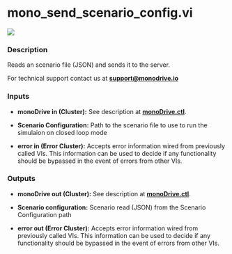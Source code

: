 # mono_send_scenario_config.vi

<p class="img_container">
<img class="lg_img" src="../mono_send_scenario_config.png"/>
</p>

### Description

Reads an scenario file (JSON) and sends it to the server.

For technical support contact us at <b>support@monodrive.io</b> 

### Inputs

- **monoDrive in (Cluster):** See description at [**monoDrive.ctl**](../structures/monoDrive.md).  


- **Scenario Configuration:**  Path to the scenario file to use to run the simulaion on
closed loop mode
 

- **error in (Error Cluster):** Accepts error information wired from previously called VIs. This information can be used to decide if any functionality should be bypassed in the event of errors from other VIs. 

### Outputs

- **monoDrive out (Cluster):** See description at [**monoDrive.ctl**](../structures/monoDrive.md). 


- **Scenario configuration:**  Scenario read (JSON)  from the Scenario Configuration path


- **error out (Error Cluster):** Accepts error information wired from previously called VIs. This information can be used to decide if any functionality should be bypassed in the event of errors from other VIs. 

<p>&nbsp;</p>

